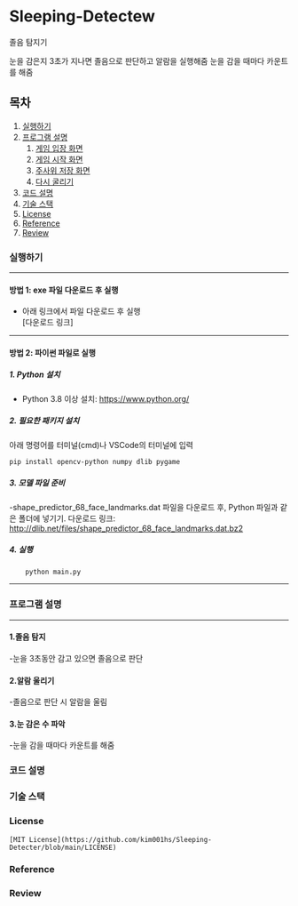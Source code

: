 # Sleeping-Detectew
졸음 탐지기

눈을 감은지 3초가 지나면 졸음으로 판단하고 알람을 실행해줌
눈을 감을 때마다 카운트를 해줌

## 목차

1.  [실행하기](#실행하기)
2.  [프로그램 설명](#프로그램-설명)
    1.  [게임 입장 화면](#게임-입장-화면)
    2.  [게임 시작 화면](#게임-시작-화면)
    3.  [주사위 저장 화면](#주사위-저장-화면)
    4.  [다시 굴리기](#다시-굴리기)
3.  [코드 설명](#코드-설명)
4.  [기술 스택](#기술-스택)
5.  [License](#License)
6.  [Reference](#Reference)
7.  [Review](#review)

### 실행하기

---

#### 방법 1: exe 파일 다운로드 후 실행
- 아래 링크에서 파일 다운로드 후 실행  
  [다운로드 링크]

---

#### 방법 2: 파이썬 파일로 실행

##### 1. Python 설치
- Python 3.8 이상 설치: https://www.python.org/

##### 2. 필요한 패키지 설치
아래 명령어를 터미널(cmd)나 VSCode의 터미널에 입력

```bash
pip install opencv-python numpy dlib pygame
```
##### 3. 모델 파일 준비
-shape_predictor_68_face_landmarks.dat 파일을 다운로드 후, Python 파일과 같은 폴더에 넣기기.
다운로드 링크: http://dlib.net/files/shape_predictor_68_face_landmarks.dat.bz2

##### 4. 실행
```bash
    python main.py
```
---
### 프로그램 설명
---
#### 1.졸음 탐지
-눈을 3초동안 감고 있으면 졸음으로 판단
#### 2.알람 울리기
-졸음으로 판단 시 알람을 울림
#### 3.눈 감은 수 파악
-눈을 감을 때마다 카운트를 해줌






### 코드 설명



### 기술 스택




### License
    [MIT License](https://github.com/kim001hs/Sleeping-Detecter/blob/main/LICENSE)

### Reference

### Review
